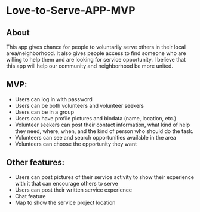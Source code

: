 # Love-to-Serve-APP-MVP

## About
This app gives chance for people to voluntarily serve others in their local area/neighborhood. It also gives people access to find someone who are willing to help them and are looking for service opportunity. I believe that this app will help our community and neighborhood be more united. 

## MVP:
-	Users can log in with password
-	Users can be both volunteers and volunteer seekers
-	Users can be in a group
-	Users can have profile pictures and biodata (name, location, etc.)
-	Volunteer seekers can post their contact information, what kind of help they need, where, when, and the kind of person who should do the task.
-	Volunteers can see and search opportunities available in the area
-	Volunteers can choose the opportunity they want

## Other features:
-	Users can post pictures of their service activity to show their experience with it that can encourage others to serve
-	Users can post their written service experience 
-	Chat feature 
-	Map to show the service project location
